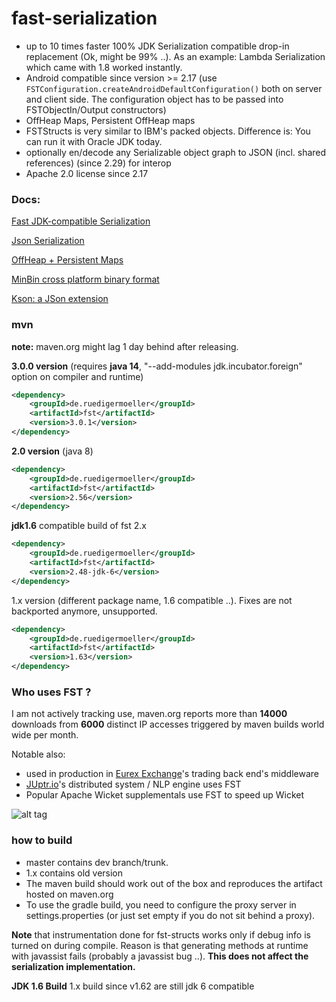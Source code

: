 fast-serialization
==================

* up to 10 times faster 100% JDK Serialization compatible drop-in replacement (Ok, might be 99% ..). As an example: Lambda Serialization which came with 1.8 worked instantly.
* Android compatible since version >= 2.17 (use ```FSTConfiguration.createAndroidDefaultConfiguration()``` both on server and client side. The configuration object has to be passed into FSTObjectIn/Output constructors)
* OffHeap Maps, Persistent OffHeap maps
* FSTStructs is very similar to IBM's packed objects. Difference is: You can run it with Oracle JDK today.
* optionally en/decode any Serializable object graph to JSON (incl. shared references) (since 2.29) for interop
* Apache 2.0 license since 2.17

### Docs:

[Fast JDK-compatible Serialization](https://github.com/RuedigerMoeller/fast-serialization/wiki/Serialization)

[Json Serialization](https://github.com/RuedigerMoeller/fast-serialization/wiki/JSON-serialization)

[OffHeap + Persistent Maps](https://github.com/RuedigerMoeller/fast-serialization/wiki/Off-Heap-Maps,-Persistent-Maps)

[MinBin cross platform binary format](https://github.com/RuedigerMoeller/fast-serialization/wiki/MinBin)

[Kson: a JSon extension](https://github.com/RuedigerMoeller/fast-serialization/wiki/KSon)

### mvn

**note:** maven.org might lag 1 day behind after releasing.

**3.0.0 version** (requires **java 14**, "--add-modules jdk.incubator.foreign" option on compiler and runtime)

```.xml
<dependency>
    <groupId>de.ruedigermoeller</groupId>
    <artifactId>fst</artifactId>
    <version>3.0.1</version>
</dependency>
```

**2.0 version** (java 8)
```.xml
<dependency>
    <groupId>de.ruedigermoeller</groupId>
    <artifactId>fst</artifactId>
    <version>2.56</version>
</dependency>
```
**jdk1.6** compatible build of fst 2.x 

```.xml
<dependency>
    <groupId>de.ruedigermoeller</groupId>
    <artifactId>fst</artifactId>
    <version>2.48-jdk-6</version>
</dependency>
```

1.x version (different package name, 1.6 compatible ..). Fixes are not backported anymore, unsupported.
```.xml
<dependency>
    <groupId>de.ruedigermoeller</groupId>
    <artifactId>fst</artifactId>
    <version>1.63</version>
</dependency>
```

### Who uses FST ?

I am not actively tracking use, maven.org reports more than **14000** downloads from **6000** distinct IP accesses triggered by maven builds world wide per month.

Notable also:

* used in production in [Eurex Exchange](http://www.eurexchange.com/exchange-en/)'s trading back end's middleware
* [JUptr.io](http://www.juptr.io/)'s distributed system / NLP engine uses FST
* Popular Apache Wicket supplementals use FST to speed up Wicket

![alt tag](https://raw.githubusercontent.com/RuedigerMoeller/fast-serialization/master/fst.png)

### how to build 

* master contains dev branch/trunk.
* 1.x contains old version
* The maven build should work out of the box and reproduces the artifact hosted on maven.org
* To use the gradle build, you need to configure the proxy server in settings.properties (or just set empty if you do not sit behind a proxy).

<b>Note</b> that instrumentation done for fst-structs works only if debug info is turned on during compile. Reason is that generating methods at runtime with javassist fails (probably a javassist bug ..). 
<b>This does not affect the serialization implementation. </b>

<b>JDK 1.6 Build</b>
1.x build since v1.62 are still jdk 6 compatible
